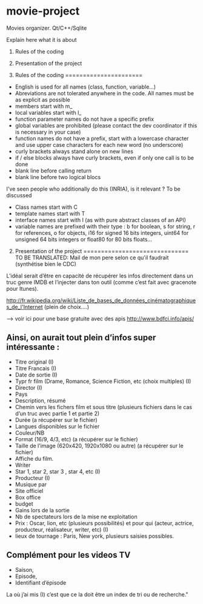 movie-project
=============

Movies organizer. Qt/C++/Sqlite

Explain here what it is about

1. Rules of the coding
2. Presentation of the project

1. Rules of the coding
======================
 - English is used for all names (class, function, variable…)
 - Abreviations are not tolerated anywhere in the code. All names must be as explicit as possible
 - members start with m_
 - local variables start with l_
 - function parameter names do not have a specific prefix
 - global variables are prohibited (please contact the dev coordinator if this is necessary in your case)
 - function names do not have a prefix, start with a lowercase character and use upper case characters for each new word (no underscore)
 - curly brackets always stand alone on new lines
 - if / else blocks always have curly brackets, even if only one call is to be done
 - blank line before calling return
 - blank line before two logical blocs

I've seen people who additionally do this (INRIA), is it relevant ? To be discussed
 - Class names start with C
 - template names start with T
 - interface names start with I (as with pure abstract classes of an API)
 - variable names are prefixed with their type : b for boolean, s for string, r for references, o for objects, i16 for signed 16 bits integers, uint64 for unsigned 64 bits integers or float80 for 80 bits floats…

2. Presentation of the project
==============================
TO BE TRANSLATED:
Mail de mon pere selon ce qu'il faudrait (synthétise bien le CDC)

L’idéal serait d’être en capacité de récupérer les infos directement dans un truc genre IMDB et l’injecter dans ton outil (comme c’est fait avec gracenote pour Itunes).

http://fr.wikipedia.org/wiki/Liste_de_bases_de_données_cinématographiques_de_l'Internet (plein de choix….)

—> voir ici pour une base gratuite avec des apis http://www.bdfci.info/apis/

Ainsi, on aurait tout plein d’infos super intéressante :
------------------------------------------------------
* Titre original (I)
* Titre Francais (I)
* Date de sortie (I)
* Typr fr film (Drame, Romance, Science Fiction, etc (choix multiples) (I)
* Director (I)
* Pays
* Description, résumé
* Chemin vers les fichers film et sous titre (plusieurs fichiers dans le cas d’un truc avec partie 1 et partie 2)
* Durée (a récupérer sur le fichier)
* Langues disponibles sur le fichier
* Couleur/NB
* Format (16/9, 4/3, etc) (a récupérer sur le fichier)
* Taille de l’image (620x420, 1920x1080 ou autre) (a récupérer sur le fichier)
* Affiche du film.
* Writer
* Star 1, star 2, star 3 , star 4, etc (I)
* Producteur (I)
* Musique par
* Site officiel
* Box office
* budget
* Gains lors de la sortie
* Nb de spectateurs lors de la mise ne exploitation
* Prix : Oscar, lion, etc (plusieurs possibilités) et pour qui (acteur, actrice, producteur, réalisateur, writer, etc) (I)
* lieux de tournage : Paris, New york, plusieurs saisies possibles.

Complément pour les videos TV
-----------------------------
* Saison,
* Episode,
* Identifiant d’épisode


La où j’ai mis (I) c’est que ce la doit être un index de tri ou de recherche."
